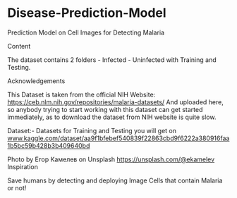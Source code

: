# Disease-Prediction-Model
Prediction Model on Cell Images for Detecting Malaria

Content

The dataset contains 2 folders - Infected - Uninfected with Training and Testing.

Acknowledgements

This Dataset is taken from the official NIH Website: https://ceb.nlm.nih.gov/repositories/malaria-datasets/ And uploaded here, so anybody trying to start working with this dataset can get started immediately, as to download the dataset from NIH website is quite slow.

Dataset:-
Datasets for Training and Testing you will get on www.kaggle.com/dataset/aa9f1bfebef540839f22863cbd9f6222a380916faa1b5bc59b428b3b409640bd

Photo by Егор Камелев on Unsplash https://unsplash.com/@ekamelev
Inspiration

Save humans by detecting and deploying Image Cells that contain Malaria or not!
